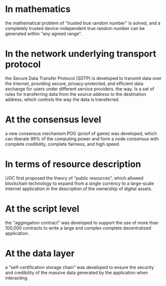 # In mathematics
the mathematical problem of "trusted true random number" is solved, and a completely trusted device-independent true random number can be generated within "any agreed range". 

# In the network underlying transport protocol
the Secure Data Transfer Protocol (SDTP) is developed to transmit data over the Internet, providing secure, privacy-protected, and efficient data exchange for users under different service providers. the way. Is a set of rules for transferring data from the source address to the destination address, which controls the way the data is transferred.

# At the consensus level
a new consensus mechanism POG (proof of game) was developed, which can liberate 99% of the computing power and form a node consensus with complete credibility, complete fairness, and high speed.

# In terms of resource description
UOC first proposed the theory of “public resources”, which allowed blockchain technology to expand from a single currency to a large-scale Internet application in the description of the ownership of digital assets.

# At the script level
the "aggregation contract" was developed to support the use of more than 100,000 contracts to write a large and complex complete decentralized application.

# At the data layer
a “self-certification storage chain” was developed to ensure the security and credibility of the massive data generated by the application when interacting.
